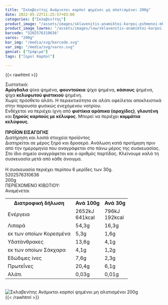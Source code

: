 ```yaml
---
title: "Σκλαβενίτης Ανάμικτοι καρποί ψημένοι μη αλατισμένοι 200g"
date: 2022-05-22T11:25:57+03:00
categories: ["Σκλαβενίτης"]
product_image: "/assets/images/sklavenitis-anamiktoi-karpoi-pshmenoi-mh-alatismenoi-200g.jpg"
product_image_lowres: "/assets/images/low/sklavenitis-anamiktoi-karpoi-pshmenoi-mh-alatismenoi-200g.jpg"
barcode: "5202576310636"
varos: "200g"
bar_img: "/media/svg/barcode.svg"
var_img: "/media/svg/varos.svg"
gencat: ["Τρόφιμα"]
tags: ["Ξηροί Καρποί"]

---
```

{{< rawhtml >}}

<div class="sload464"><div class="product"><div id="sistatika">Συστατικά:</div><div class="alltext"><b>Αμύγδαλα</b> ψίxα ψημένα, <b>φουντούκια</b> ψίχα ψημένα, <b>κάσιους</b> ψημένα, ψίχα <b>κελυφωτού φιστικιού</b> ψημένη.<br>Χωρίς πρόσθετο αλάτι. Η περιεκτικότητα σε αλάτι οφείλεται αποκλειστικά στην παρουσία φυσικώς ενεχόμενου νατρίου.<br>Ενδέχεται να περιέχει ίχνη από <b>φιστίκια αράπικα (αραχίδες)</b>, <b>γλουτένη</b> και <b>ξηρούς καρπούς με κέλυφος</b>. Μπορεί να περιέχει <b>κομμάτια κελύφους</b>.<br><br><b>ΠΡΟΪΟΝ ΕΙΣΑΓΩΓΗΣ</b></div><div id="loipa">Διατήρηση και λοιπά στοιχεία προϊόντος</div><div class="alltext">Διατηρείται σε μέρος ξηρό και δροσερό. Aνάλωση κατά προτίμηση πριν από την ημερομηνία που αναγράφεται στο πάνω μέρος της συσκευασίας. Στο ίδιο σημείο αναγράφεται και ο αριθμός παρτίδας. Κλείνουμε καλά τη συσκευασία μετά από κάθε άνοιγμα.<br><br>Η συσκευασία περιέχει περίπου 6 μερίδες των 30g.</div><div id="barcode"><div id="barimage1"></div><span id="bartext">5202576310636</span></div><div id="varos"><div id="varosimage1"></div><span id="varostext">200g</span></div><div id="kivotio">ΠΕΡΙΕΧΟΜΕΝΟ ΚΙΒΩΤΙΟΥ:<br>Αναμένεται</div><div class="tabout"><table id="diatable"><tbody><tr><th>Διατροφική δήλωση</th><th>Ανά 100g</th><th>Ανά 30g</th></tr><tr><td class="texr2">Ενέργεια</td><td class="texr">2652kJ<br>641kcal</td><td class="texr">796kJ<br>192kcal</td></tr><tr><td class="texr2">Λιπαρά</td><td class="texr">54,3g</td><td class="texr">16,3g</td></tr><tr><td class="gray">εκ των οποίων Κορεσµένα</td><td class="gray2">5,3g</td><td class="gray2">1,6g</td></tr><tr><td class="texr2">Yδατάνθρακες</td><td class="texr">13,6g</td><td class="texr">4,1g</td></tr><tr><td class="gray">εκ των οποίων Σάκχαρα</td><td class="gray2">4,1g</td><td class="gray2">1,2g</td></tr><tr><td class="texr2">Eδώδιμες ίνες</td><td class="texr">7,6g</td><td class="texr">2,3g</td></tr><tr><td class="texr2">Πρωτεΐνες</td><td class="texr">20,4g</td><td class="texr">6,1g</td></tr><tr><td class="texr2">Αλάτι</td><td class="texr">0,03g</td><td class="texr">0,01g</td></tr></tbody></table></div><br><div class="pimg"><img alt="Σκλαβενίτης Ανάμικτοι καρποί ψημένοι μη αλατισμένοι 200g" title="Σκλαβενίτης Ανάμικτοι καρποί ψημένοι μη αλατισμένοι 200g" src="/assets/images/sklavenitis-anamiktoi-karpoi-pshmenoi-mh-alatismenoi-200g.jpg"></div></div></div>
{{< /rawhtml >}}


